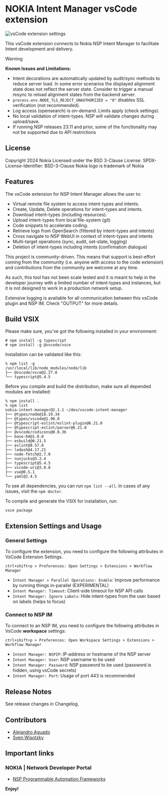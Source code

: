 # NOKIA Intent Manager vsCode extension 
![vsCode extension settings](https://raw.githubusercontent.com/nokia/vscode-intent-manager/main/media/NSP_Logo.png)

This vsCode extension connects to Nokia NSP Intent Manager to facilitate Intent development and delivery.

> [!WARNING]
> **Known Issues and Limitations:**
> * Intent decorations are automatically updated by audit/sync methods to reduce server load. In some error scenarios the displayed alignment state does not reflect the server state. Consider to trigger a manual resync to reload alignment states from the backend server.
> * `process.env.NODE_TLS_REJECT_UNAUTHORIZED = "0"` disables SSL verification (not recommended).
> * Log access (opensearch) is on-demand. Limits apply (check settings).
> * No local validation of intent-types. NSP will validate changes during upload/save.
> * If running NSP releases 23.11 and prior, some of the functionality may not be supported due to API restrictions

## License

Copyright 2024 Nokia
Licensed under the BSD 3-Clause License.
SPDX-License-Identifier: BSD-3-Clause
Nokia logo is trademark of Nokia

## Features

The vsCode extension for NSP Intent Manager allows the user to:
* Virtual remote file system to access intent-types and intents.
* Create, Update, Delete operations for intent-types and intents.
* Download intent-types (including resources).
* Upload intent-types from local file-system (git)
* Code snippets to accelerate coding.
* Retrieve logs from OpenSearch (filtered by intent-types and intents)
* Cross navigate to NSP WebUI in context of intent-types and intents
* Multi-target operations (sync, audit, set-state, logging)
* Deletion of intent-types including intents (confirmation dialogue)

This project is community-driven. This means that support is best-effort coming from the community
(i.e. anyone with access to the code extension) and contributions from the community are welcome at any time.

As such, this tool has not been scale tested and it is meant to help in the developer journey with a
limited number of intent-types and instances, but it is not designed to work in a production network setup.

Extensive logging is available for all communication between this vsCode plugin and NSP IM.
Check "OUTPUT" for more details.

## Build VSIX

Please make sure, you've got the following installed in your environment:

```
# npm install -g typescript
# npm install -g @vscode/vsce
```

Installation can be validated like this:

```
% npm list -g             
/usr/local/lib/node_modules/node/lib
├── @vscode/vsce@2.27.0
└── typescript@5.4.5
```

Before you compile and build the distribution, make sure all depended modules
are installed:

```
% npm install .
% npm list
nokia-intent-manager@2.1.1 ~/dev/vscode-intent-manager
├── @types/node@18.19.34
├── @types/vscode@1.90.0
├── @typescript-eslint/eslint-plugin@6.21.0
├── @typescript-eslint/parser@6.21.0
├── @vscode/codicons@0.0.36
├── base-64@1.0.0
├── esbuild@0.21.5
├── eslint@8.57.0
├── lodash@4.17.21
├── node-fetch@2.7.0
├── nunjucks@3.2.4
├── typescript@5.4.5
├── vscode-uri@3.0.8
├── vse@0.5.1
└── yaml@2.4.5
```

To see all dependencies, you can run `npm list --all`.
In cases of any issues, visit the `npm doctor`.

To compile and generate the VSIX for installation, run:

    vsce package

## Extension Settings and Usage

### General Settings 

To configure the extension, you need to configure the following attributes in VsCode Extension Settings.

```
ctrl+shift+p > Preferences: Open Settings > Extensions > Workflow Manager
```

* `Intent Manager > Parallel Operations: Enable`: Improve performance by running things in-parallel (EXPERIMENTAL)
* `Intent Manager: Timeout`: Client-side timeout for NSP API calls
* `Intent Manager: Ignore Labels`: Hide intent-types from the user based on labels (helps to focus)

### Connect to NSP IM

To connect to an NSP IM, you need to configure the following attributes in VsCode **workspace** settings:

```
ctrl+shift+p > Preferences: Open Workspace Settings > Extensions > Workflow Manager
```


* `Intent Manager: NSPIP`: IP-address or hostname of the NSP server
* `Intent Manager: User`: NSP username to be used
* `Intent Manager: Password`: NSP password to be used (password is hidden, using vsCode secrets)
* `Intent Manager: Port`: Usage of port 443 is recommended





## Release Notes

See release changes in Changelog.

## Contributors

* [Alejandro Aguado](mailto:alejandro.aguado_martin@nokia.com)
* [Sven Wisotzky](mailto:sven.wisotzky@nokia.com)

## Important links

### NOKIA | Network Developer Portal
* [NSP Programmable Automation Frameworks](https://network.developer.nokia.com/learn/24_4/network-programmability-automation-frameworks)

**Enjoy!**
